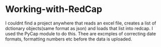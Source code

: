# Working-with-RedCap

I couldnt find a project anywhere that reads an excel file, creates a list of dctionary objects(same format as json) and loads that list into redcap. 
I used the PyCap module to do this.
Thee are excmples of correcting date formats, formatting numbers etc before the data is uploaded. 
